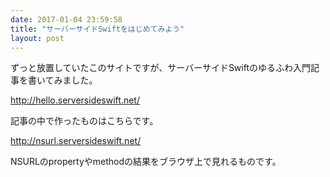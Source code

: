 ```yaml
---
date: 2017-01-04 23:59:58
title: "サーバーサイドSwiftをはじめてみよう"
layout: post
---
```


ずっと放置していたこのサイトですが、サーバーサイドSwiftのゆるふわ入門記事を書いてみました。

http://hello.serversideswift.net/

記事の中で作ったものはこちらです。

http://nsurl.serversideswift.net/ 

NSURLのpropertyやmethodの結果をブラウザ上で見れるものです。
